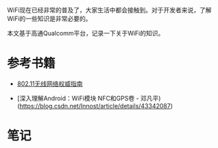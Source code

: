 WiFi现在已经非常的普及了，大家生活中都会接触到。对于开发者来说，了解WiFi的一些知识是非常必要的。

本文基于高通Qualcomm平台，记录一下关于WiFi的知识。

# 参考书籍

* [802.11无线网络权威指南](http://www.oreilly.com.cn/index.php?func=book&isbn=978-7-5641-1006-2)

* [深入理解Android：WiFi模块 NFC和GPS卷 - 邓凡平)(https://blog.csdn.net/Innost/article/details/43342087)

# 笔记

